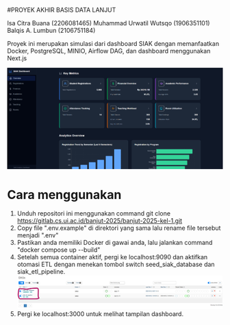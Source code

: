 #PROYEK AKHIR BASIS DATA LANJUT

Isa Citra Buana (2206081465)
Muhammad Urwatil Wutsqo (1906351101)
Balqis A. Lumbun (2106751184)

Proyek ini merupakan simulasi dari dashboard SIAK dengan memanfaatkan Docker, PostgreSQL, MINIO, Airflow DAG, dan dashboard menggunakan Next.js

![Dashboard SIAK](<assets/Screenshot 2025-06-02 171016.png>)


# Cara menggunakan

1. Unduh repositori ini menggunakan command git clone https://gitlab.cs.ui.ac.id/banjut-2025/banjut-2025-kel-1.git 
2. Copy file ".env.example" di direktori yang sama lalu rename file tersebut menjadi ".env"
3. Pastikan anda memiliki Docker di gawai anda, lalu jalankan command "docker compose up --build"
4. Setelah semua container aktif, pergi ke localhost:9090 dan aktifkan otomasi ETL dengan menekan tombol switch seed_siak_database dan siak_etl_pipeline.
![Menyalakan ETL](assets/DAG_IMAGE.png)
5. Pergi ke localhost:3000 untuk melihat tampilan dashboard.